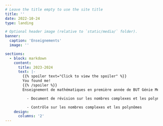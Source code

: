 ```yaml
---
# Leave the title empty to use the site title
title: ''
date: 2022-10-24
type: landing

# Optional header image (relative to `static/media/` folder).
banner:
  caption: 'Enseignements'
  image: ''

sections:
  - block: markdown
    content:
      title: 2023-2024
      text: |-
        {{% spoiler text="Click to view the spoiler" %}}
        You found me!
        {{% /spoiler %}}
        Enseignement de mathématiques en première année de BUT Génie Mécanique et Productique à l'Université Claude Bernard Lyon 1. 

          - Document de révision sur les nombres complexes et les polynômes

          - Contrôle sur les nombres complexes et les polynômes
    design:
      columns: '2'
---
```

